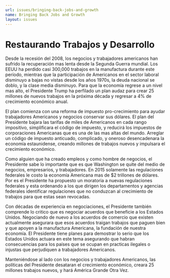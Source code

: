 ```yaml
---
url: issues/bringing-back-jobs-and-growth
name: Bringing Back Jobs and Growth
layout: issues
---
```


# Restaurando Trabajos y Desarrollo

Desde la recesión del 2008, los negocios y trabajadores americanos han sufrido la recuperación mas lenta desde la Segunda Guerra mundial. Los EEUU ha perdido casi 300,000 trabajos en la manufactura durante este período, mientras que la participación de Americanos en el sector laboral disminuyo a bajas no vistas desde los años 1970s, la deuda nacional se doblo, y la clase media disminuyo. Para que la economía regrese a un nivel mas alto, el Presidente Trump ha perfilado un plan audaz para crear 25 millones de nuevos trabajos en la próxima década y  regresar a 4% de crecimiento económico anual. 

El plan comienza con una reforma de impuesto pro-crecimiento para ayudar trabajadores Americanos y negocios  conservar sus dólares. El plan del Presidente bajara las tarifas de miles de Americanos en cada rango impositivo, simplificara el código de impuesto, y reducirá los impuestos de corporaciones Americanas que es una de las mas altas del mundo. Arreglar un código de impuesto anticuado, complicado, y oneroso desencadenara la economía estaunidense, creando millones de trabajos nuevos y impulsara el crecimiento económico. 

Como alguien que ha creado empleos y como hombre de negocios, el Presidente sabe lo importante que es que Washington se quite del medio de negocios, empresarios, y trabajadores. En 2015 solamente las regulaciones federales le costo la economía Americana mas de $2 trillones de dólares. Por es el Presidente ha propuesto un moratoria a nuevas regulaciones federales y esta ordenando a los que dirigen los departamentos y agencias federales identificar regulaciones que no conduzcan al crecimiento de trabajos para que estas sean revocadas. 

Con décadas de experiencia en negociaciones, el Presidente también comprende lo critico que es negociar acuerdos que beneficie a los Estados Unidos. Negociando de nuevo a los acuerdos de comercio que existen actualmente asegurara que esos acuerdos traigan trabajos que paguen bien y que apoyen a la manufactura Americana, la fundación de nuestra economía. El Presidente tiene planes para demostrar lo serio que los Estados Unidos actuara en este tema asegurando que habran consecuencias para los países que se ocupan en practicas ilegales o injustas que perjudiquen a trabajadores Americanos. 

Manteniéndose al lado con los negocios y trabajadores Americanos, las políticas del Presidente desataran el crecimiento económico, creara 25 millones trabajos nuevos, y hará América Grande Otra Vez. 
